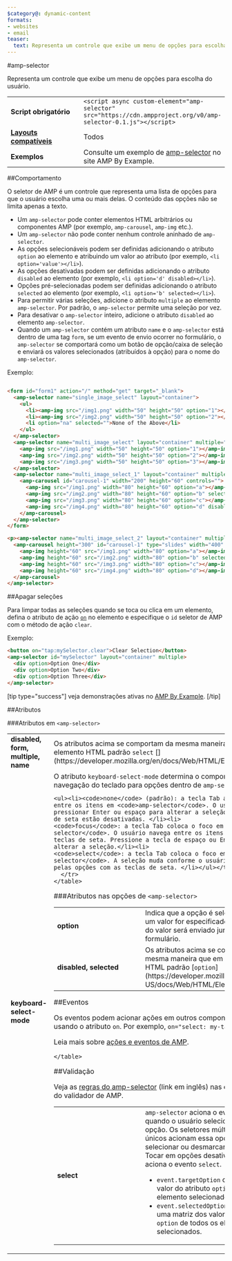 ```yaml
---
$category@: dynamic-content
formats:
- websites
- email
teaser:
  text: Representa um controle que exibe um menu de opções para escolha do usuário.
---
```


<!--- Reformatted by Reftar! for AMP (go/reftar) on 2019-06-13 -->
<!---
       Copyright 2016 The AMP HTML Authors. Todos os direitos reservados.

       Licenciado sob a Licença Apache, Versão 2.0 (a "Licença"). O uso deste arquivo só é permitido em conformidade com a Licença.
       Uma cópia da Licença está disponível em

       http://www.apache.org/licenses/LICENSE-2.0

       A menos que exigido pela legislação aplicável ou acordado por escrito, o software fornecido de acordo com a Licença é distribuído "NO ESTADO EM QUE SE ENCONTRA", SEM GARANTIAS OU CONDIÇÕES DE QUALQUER TIPO, expressas ou implícitas.
       Consulte a Licença para ver informações sobre permissões e limitações para o idioma específico.
  -->

#amp-selector

Representa um controle que exibe um menu de opções para escolha do usuário.

<table>
  <tr>
    <td class="col-fourty" width="40%"><strong>Script obrigatório</strong></td>
    <td><code>&lt;script async custom-element="amp-selector" src="https://cdn.ampproject.org/v0/amp-selector-0.1.js">&lt;/script></code></td>
  </tr>
  <tr>
    <td class="col-fourty"><strong><a href="https://www.ampproject.org/docs/guides/responsive/control_layout.html">Layouts compatíveis</a></strong></td>
    <td>Todos</td>
  </tr>
  <tr>
    <td class="col-fourty"><strong>Exemplos</strong></td>
    <td>Consulte um exemplo de <a href="https://ampbyexample.com/components/amp-selector/">amp-selector</a> no site AMP By Example.</td>
  </tr>
</table>


##Comportamento

O seletor de AMP é um controle que representa uma lista de opções para que o usuário escolha uma ou mais delas. O conteúdo das opções não se limita apenas a texto.

* Um `amp-selector` pode conter elementos HTML arbitrários ou componentes AMP (por exemplo, `amp-carousel`, `amp-img` etc.).
* Um `amp-selector` não pode conter nenhum controle aninhado de `amp-selector`.
* As opções selecionáveis podem ser definidas adicionando o atributo `option` ao elemento e atribuindo um valor ao atributo (por exemplo, `<li option='value'></li>`).
* As opções desativadas podem ser definidas adicionando o atributo `disabled` ao elemento (por exemplo, `<li option='d' disabled></li>`).
* Opções pré-selecionadas podem ser definidas adicionando o atributo `selected` ao elemento (por exemplo, `<li option='b' selected></li>`).
* Para permitir várias seleções, adicione o atributo `multiple` ao elemento `amp-selector`.  Por padrão, o `amp-selector` permite uma seleção por vez.
* Para desativar o `amp-selector` inteiro, adicione o atributo `disabled` ao elemento `amp-selector`.
* Quando um `amp-selector` contém um atributo `name` e o `amp-selector` está dentro de uma tag `form`, se um evento de envio ocorrer no formulário, o `amp-selector` se comportará como um botão de opção/caixa de seleção e enviará os valores selecionados (atribuídos à opção) para o nome do `amp-selector`.

Exemplo:

```html

<form id="form1" action="/" method="get" target="_blank">
  <amp-selector name="single_image_select" layout="container">
    <ul>
      <li><amp-img src="/img1.png" width="50" height="50" option="1"></amp-img></li>
      <li><amp-img src="/img2.png" width="50" height="50" option="2"></amp-img></li>
      <li option="na" selected="">None of the Above</li>
    </ul>
  </amp-selector>
  <amp-selector name="multi_image_select" layout="container" multiple="">
    <amp-img src="/img1.png" width="50" height="50" option="1"></amp-img>
    <amp-img src="/img2.png" width="50" height="50" option="2"></amp-img>
    <amp-img src="/img3.png" width="50" height="50" option="3"></amp-img>
  </amp-selector>
  <amp-selector name="multi_image_select_1" layout="container" multiple="">
    <amp-carousel id="carousel-1" width="200" height="60" controls="">
      <amp-img src="/img1.png" width="80" height="60" option="a"></amp-img>
      <amp-img src="/img2.png" width="80" height="60" option="b" selected=""></amp-img>
      <amp-img src="/img3.png" width="80" height="60" option="c"></amp-img>
      <amp-img src="/img4.png" width="80" height="60" option="d" disabled=""></amp-img>
    </amp-carousel>
  </amp-selector>
</form>

<p><amp-selector name="multi_image_select_2" layout="container" multiple="" form="form1">
  <amp-carousel height="300" id="carousel-1" type="slides" width="400" controls="">
    <amp-img height="60" src="/img1.png" width="80" option="a"></amp-img>
    <amp-img height="60" src="/img2.png" width="80" option="b" selected=""></amp-img>
    <amp-img height="60" src="/img3.png" width="80" option="c"></amp-img>
    <amp-img height="60" src="/img4.png" width="80" option="d"></amp-img>
  </amp-carousel>
</amp-selector>
```

##Apagar seleções

Para limpar todas as seleções quando se toca ou clica em um elemento, defina o atributo de ação [`on`](../../spec/amp-actions-and-events.md) no elemento e especifique o `id` seletor de AMP com o método de ação `clear`.

Exemplo:

```html
<button on="tap:mySelector.clear">Clear Selection</button>
<amp-selector id="mySelector" layout="container" multiple>
  <div option>Option One</div>
  <div option>Option Two</div>
  <div option>Option Three</div>
</amp-selector>
```

[tip type="success"]
veja demonstrações ativas no [AMP By Example](https://ampbyexample.com/components/amp-selector/).
[/tip]

##Atributos

###Atributos em `<amp-selector>`

<table>
  <tr>
    <td width="40%"><strong>disabled, form, multiple, name</strong></td>
    <td>Os atributos acima se comportam da mesma maneira que em um elemento HTML padrão <code>select</code>  [](https://developer.mozilla.org/en/docs/Web/HTML/Element/select).</td>
  </tr>
  <tr>
    <td width="40%"><strong>keyboard-select-mode</strong></td>
    <td>O atributo <code>keyboard-select-mode</code> determina o comportamento de navegação do teclado para opções dentro de <code>amp-selector</code>.

    <ul><li><code>none</code> (padrão): a tecla Tab altera o foco entre os itens em <code>amp-selector</code>. O usuário precisa pressionar Enter ou espaço para alterar a seleção. As teclas de seta estão desativadas. </li><li>
    <code>focus</code>: a tecla Tab coloca o foco em <code>amp-selector</code>. O usuário navega entre os itens usando as teclas de seta. Pressione a tecla de espaço ou Enter para alterar a seleção.</li><li>
    <code>select</code>: a tecla Tab coloca o foco em <code>amp-selector</code>. A seleção muda conforme o usuário navega pelas opções com as teclas de seta. </li></ul></td>
      </tr>
    </table>

###Atributos nas opções de `<amp-selector>`

<table>
  <tr>
    <td width="40%"><strong>option</strong></td>
    <td>Indica que a opção é selecionável.  Se um valor for especificado, o conteúdo do valor será enviado junto com o formulário.</td>
  </tr>
  <tr>
    <td width="40%"><strong>disabled, selected</strong></td>
    <td>Os atributos acima se comportam da mesma maneira que em um elemento HTML padrão [<code>option</code>](https://developer.mozilla.org/en-US/docs/Web/HTML/Element/option).</td>
  </tr>
</table>

##Eventos

Os eventos podem acionar ações em outros componentes AMP usando o atributo `on`.
Por exemplo, `on="select: my-tab.show"`

Leia mais sobre [ações e eventos de AMP](../../spec/amp-actions-and-events.md).

<table>
  <tr>
    <td width="40%"><strong>select</strong></td>
    <td><code>amp-selector</code>  aciona o evento <code>select</code> quando o usuário seleciona uma opção.
        Os seletores múltiplos e únicos acionam essa opção ao selecionar ou desmarcar opções.
        Tocar em opções desativadas não aciona o evento <code>select</code>.
        <ul>
        <li>
          <code>event.targetOption</code> contém o valor do atributo <code>option</code>  do elemento selecionado.</li>
          <li>
            <code>event.selectedOptions</code> contém uma matriz dos valores do atributo <code>option</code>  de todos os elementos selecionados.
          </li>
        </ul></td>
      </tr>

    </table>

##Validação

Veja as [regras do amp-selector](https://github.com/ampproject/amphtml/blob/master/extensions/amp-selector/validator-amp-selector.protoascii) (link em inglês) nas especificações do validador de AMP.
